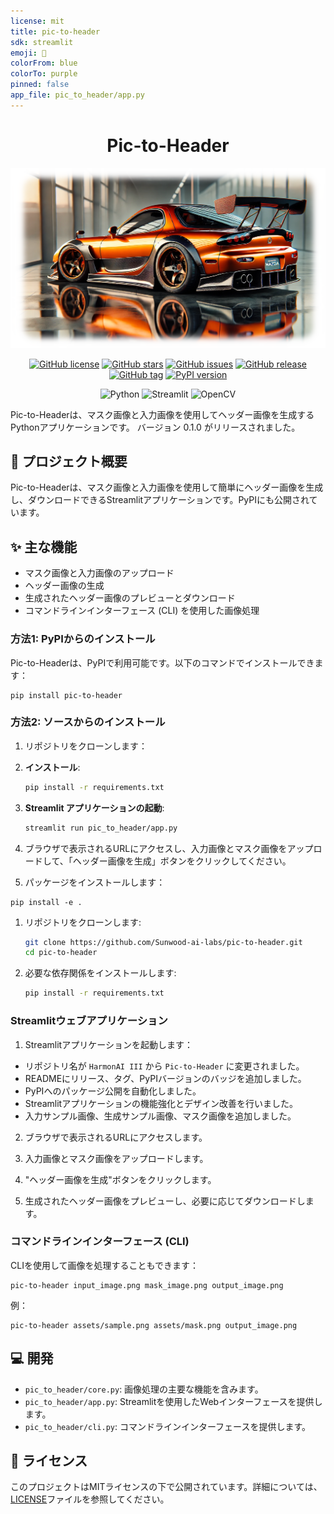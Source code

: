 ```yaml
---
license: mit
title: pic-to-header
sdk: streamlit
emoji: 🐨
colorFrom: blue
colorTo: purple
pinned: false
app_file: pic_to_header/app.py
---
```


<div align="center">

# Pic-to-Header

![Pic-to-Header Result](https://raw.githubusercontent.com/Sunwood-ai-labs/pic-to-header/refs/heads/main/assets/result.png)

[![GitHub license](https://img.shields.io/github/license/Sunwood-ai-labs/pic-to-header)](https://github.com/Sunwood-ai-labs/pic-to-header/blob/main/LICENSE)
[![GitHub stars](https://img.shields.io/github/stars/Sunwood-ai-labs/pic-to-header)](https://github.com/Sunwood-ai-labs/pic-to-header/stargazers)
[![GitHub issues](https://img.shields.io/github/issues/Sunwood-ai-labs/pic-to-header)](https://github.com/Sunwood-ai-labs/pic-to-header/issues)
[![GitHub release](https://img.shields.io/github/release/Sunwood-ai-labs/pic-to-header.svg)](https://GitHub.com/Sunwood-ai-labs/pic-to-header/releases/)
[![GitHub tag](https://img.shields.io/github/tag/Sunwood-ai-labs/pic-to-header.svg)](https://GitHub.com/Sunwood-ai-labs/pic-to-header/tags/)
[![PyPI version](https://badge.fury.io/py/pic-to-header.svg)](https://badge.fury.io/py/pic-to-header)

![Python](https://img.shields.io/badge/python-3670A0?style=for-the-badge&logo=python&logoColor=ffdd54)
![Streamlit](https://img.shields.io/badge/Streamlit-FF4B4B?style=for-the-badge&logo=Streamlit&logoColor=white)
![OpenCV](https://img.shields.io/badge/opencv-%23white.svg?style=for-the-badge&logo=opencv&logoColor=white)

</div>

Pic-to-Headerは、マスク画像と入力画像を使用してヘッダー画像を生成するPythonアプリケーションです。  バージョン 0.1.0 がリリースされました。

## 🚀 プロジェクト概要

Pic-to-Headerは、マスク画像と入力画像を使用して簡単にヘッダー画像を生成し、ダウンロードできるStreamlitアプリケーションです。PyPIにも公開されています。

## ✨ 主な機能

- マスク画像と入力画像のアップロード
- ヘッダー画像の生成
- 生成されたヘッダー画像のプレビューとダウンロード
- コマンドラインインターフェース (CLI) を使用した画像処理


### 方法1: PyPIからのインストール

Pic-to-Headerは、PyPIで利用可能です。以下のコマンドでインストールできます：

```
pip install pic-to-header
```

### 方法2: ソースからのインストール

1. リポジトリをクローンします：

1.  **インストール**:
    ```bash
    pip install -r requirements.txt
    ```
2.  **Streamlit アプリケーションの起動**:
    ```bash
    streamlit run pic_to_header/app.py
    ```
3. ブラウザで表示されるURLにアクセスし、入力画像とマスク画像をアップロードして、「ヘッダー画像を生成」ボタンをクリックしてください。

2. パッケージをインストールします：

```
pip install -e .
```

1. リポジトリをクローンします:
   ```bash
   git clone https://github.com/Sunwood-ai-labs/pic-to-header.git
   cd pic-to-header
   ```
2. 必要な依存関係をインストールします:
   ```bash
   pip install -r requirements.txt
   ```

### Streamlitウェブアプリケーション

1. Streamlitアプリケーションを起動します：

- リポジトリ名が `HarmonAI III` から `Pic-to-Header` に変更されました。
- READMEにリリース、タグ、PyPIバージョンのバッジを追加しました。
- PyPIへのパッケージ公開を自動化しました。
- Streamlitアプリケーションの機能強化とデザイン改善を行いました。
- 入力サンプル画像、生成サンプル画像、マスク画像を追加しました。

2. ブラウザで表示されるURLにアクセスします。

3. 入力画像とマスク画像をアップロードします。

4. "ヘッダー画像を生成"ボタンをクリックします。

5. 生成されたヘッダー画像をプレビューし、必要に応じてダウンロードします。

### コマンドラインインターフェース (CLI)

CLIを使用して画像を処理することもできます：

```
pic-to-header input_image.png mask_image.png output_image.png
```

例：

```
pic-to-header assets/sample.png assets/mask.png output_image.png
```

## 💻 開発

- `pic_to_header/core.py`: 画像処理の主要な機能を含みます。
- `pic_to_header/app.py`: Streamlitを使用したWebインターフェースを提供します。
- `pic_to_header/cli.py`: コマンドラインインターフェースを提供します。

## 📄 ライセンス

このプロジェクトはMITライセンスの下で公開されています。詳細については、[LICENSE](LICENSE)ファイルを参照してください。
